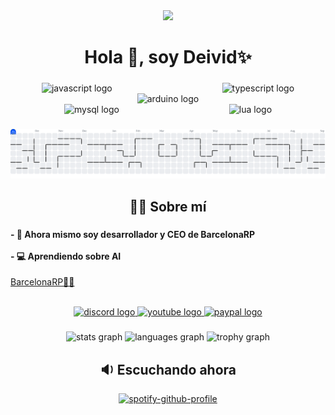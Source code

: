 <div align="center">
  <img src="https://visitor-badge.laobi.icu/badge?page_id=cdeivid.cdeivid&left_color=darkgoldenrod&right_color=deeppink&left_text=Visitas"  />
</div>

###

<h1 align="center">Hola 👋, soy Deivid✨</h1>

###

<div align="center">
  <img src="https://cdn.jsdelivr.net/gh/devicons/devicon/icons/javascript/javascript-original.svg" height="40" alt="javascript logo"  />
  <img width="168" />
  <img src="https://cdn.jsdelivr.net/gh/devicons/devicon/icons/typescript/typescript-original.svg" height="40" alt="typescript logo"  />
  <img width="168" />
  <img src="https://cdn.jsdelivr.net/gh/devicons/devicon/icons/arduino/arduino-original.svg" height="40" alt="arduino logo"  />
  <img width="168" />
  <img src="https://cdn.jsdelivr.net/gh/devicons/devicon/icons/mysql/mysql-original.svg" height="40" alt="mysql logo"  />
  <img width="168" />
  <img src="https://cdn.jsdelivr.net/gh/devicons/devicon/icons/lua/lua-original.svg" height="40" alt="lua logo"  />
</div>

###

<picture>
  <source media="(prefers-color-scheme: dark)" srcset="https://raw.githubusercontent.com/cdeivid/cdeivid/output/pacman-contribution-graph-dark.svg">
  <source media="(prefers-color-scheme: light)" srcset="https://raw.githubusercontent.com/cdeivid/cdeivid/output/pacman-contribution-graph.svg">
  <img alt="pacman contribution graph" src="https://raw.githubusercontent.com/cdeivid/cdeivid/output/pacman-contribution-graph.svg">
</picture>

###

<h2 align="center">👨‍💻 Sobre mí</h2>

###

<h4 align="left">- 👑 Ahora mismo soy desarrollador y CEO de BarcelonaRP<br><br>- 💻 Aprendiendo sobre AI</h4>

[BarcelonaRP🌴🥥](https://discord.gg/CnRNkQkZC5)

<br clear="both">

<div align="center">
  <a href="https://discord.gg/pyGreGXS4c" target="_blank">
    <img src="https://raw.githubusercontent.com/maurodesouza/profile-readme-generator/master/src/assets/icons/social/discord/default.svg" width="107" height="43" alt="discord logo"  />
  </a>
  <a href="https://www.youtube.com/@DarkDeivid/" target="_blank">
    <img src="https://raw.githubusercontent.com/maurodesouza/profile-readme-generator/master/src/assets/icons/social/youtube/default.svg" width="107" height="43" alt="youtube logo"  />
  </a>
  <a href="https://paypal.me/darkdeivid" target="_blank">
    <img src="https://raw.githubusercontent.com/maurodesouza/profile-readme-generator/master/src/assets/icons/social/paypal/default.svg" width="107" height="43" alt="paypal logo"  />
  </a>
</div>

###

<div align="center">
  <img src="https://github-readme-stats.vercel.app/api?username=cdeivid&hide_title=false&hide_rank=false&show_icons=true&include_all_commits=true&count_private=true&disable_animations=false&theme=dracula&locale=en&hide_border=false&order=1" height="150" alt="stats graph"  />
  <img src="https://github-readme-stats.vercel.app/api/top-langs?username=cdeivid&locale=es&hide_title=false&layout=compact&card_width=320&langs_count=5&theme=dracula&hide_border=false&order=2" height="150" alt="languages graph"  />
  <img src="https://github-profile-trophy.vercel.app?username=cdeivid&theme=dracula&column=-1&row=1&margin-w=8&margin-h=8&no-bg=false&no-frame=false&order=4" height="150" alt="trophy graph"  />
</div>

###


<h2 align="center">🔉 Escuchando ahora</h2>


<p align="center">
  <a href="https://open.spotify.com/user/zo47kmdzfplduvy11xntx5i2d?si=cd82ad8af1ef4919">
    <img src="https://spotify-github-profile.kittinanx.com/api/view?uid=zo47kmdzfplduvy11xntx5i2d&cover_image=true&theme=apple&show_offline=true&background_color=121212&interchange=false&mode=dark" alt="spotify-github-profile">
  </a>
</p>
